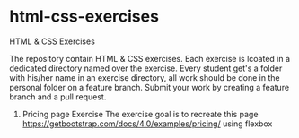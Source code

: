 # html-css-exercises
HTML &amp; CSS Exercises 

The repository contain HTML &amp; CSS exercises.
Each exercise is lcoated in a dedicated directory named over the exercise.
Every student get's a folder with his/her name in an exercise directory, all work should be done in the personal folder on a feature branch.
Submit your work by creating a feature branch and a pull request.

1. Pricing page Exercise
The exercise goal is to recreate this page https://getbootstrap.com/docs/4.0/examples/pricing/ using flexbox